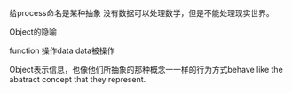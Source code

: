 给process命名是某种抽象
没有数据可以处理数学，但是不能处理现实世界。


Object的隐喻

function 操作data
data被操作

Object表示信息，也像他们所抽象的那种概念一一样的行为方式behave like the abatract concept
that they represent.

